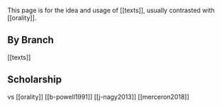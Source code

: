 This page is for the idea and usage of [[texts]], usually contrasted with [[orality]].

## By Branch
[[texts]]
## Scholarship
vs [[orality]]
[[b-powell1991]]
[[j-nagy2013]]
[[merceron2018]]